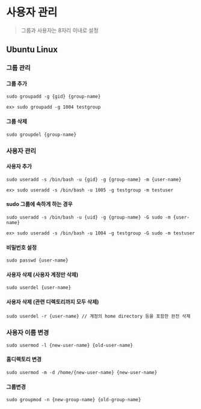 # 사용자 관리

> 그룹과 사용자는 8자리 이내로 설정

## Ubuntu Linux

### 그룹 관리
#### 그룹 추가
```shell
sudo groupadd -g {gid} {group-name}
```
```text
ex> sudo groupadd -g 1004 testgroup
```

#### 그룹 삭제
```shell
sudo groupdel {group-name}
```

### 사용자 관리
#### 사용자 추가
```shell
sudo useradd -s /bin/bash -u {gid} -g {group-name} -m {user-name}
```
```text
ex> sudo useradd -s /bin/bash -u 1005 -g testgroup -m testuser
```

#### sudo 그룹에 속하게 하는 경우
```shell
sudo useradd -s /bin/bash -u {uid} -g {group-name} -G sudo -m {user-name}
```
```text
ex> sudo useradd -s /bin/bash -u 1004 -g testgroup -G sudo -m testuser
```

#### 비밀번호 설정
```shell
sudo passwd {user-name}
```

#### 사용자 삭제 (사용자 계정만 삭제)
```shell
sudo userdel {user-name}
```

#### 사용자 삭제 (관련 디렉토리까지 모두 삭제)
```shell
sudo userdel -r {user-name} // 계정의 home directory 등을 포함한 완전 삭제
```

### 사용자 이름 변경
```shell
sudo usermod -l {new-user-name} {old-user-name}
```

#### 홈디렉토리 변경
```shell
sudo usermod -m -d /home/{new-user-name} {new-user-name}
```

#### 그룹변경
```shell
sudo groupmod -n {new-group-name} {old-group-name}
```
